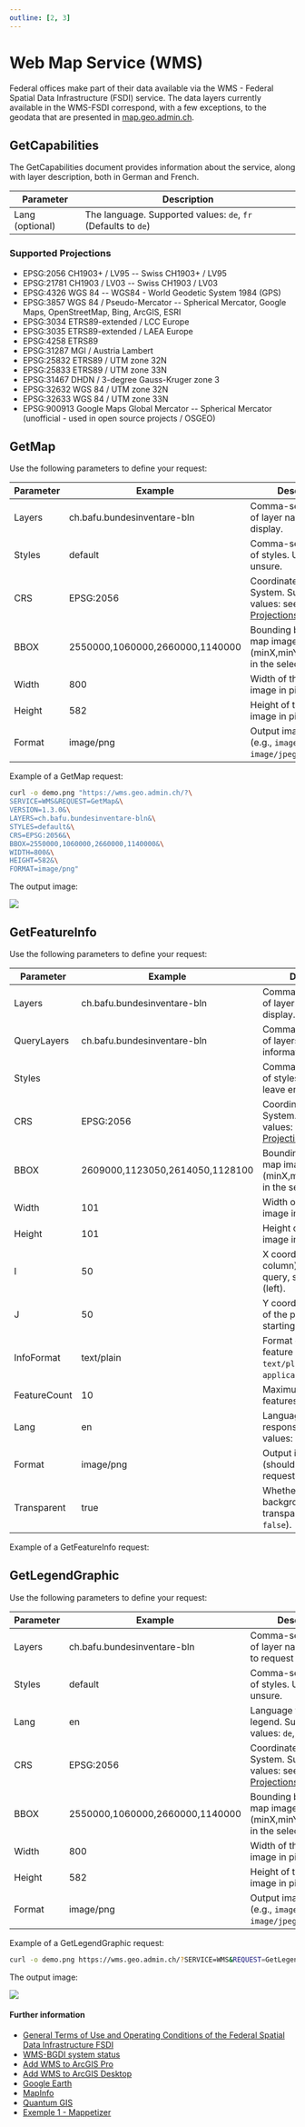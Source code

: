 ```yaml
---
outline: [2, 3]
---
```


# Web Map Service (WMS)

Federal offices make part of their data available via the WMS - Federal Spatial Data Infrastructure (FSDI) service.
The data layers currently available in the WMS-FSDI correspond, with a few exceptions, to the geodata that are presented in [map.geo.admin.ch](map.geo.admin.ch).

## GetCapabilities

The GetCapabilities document provides information about the service, along with layer description, both in German and French.

<ApiCodeBlock url="https://wms.geo.admin.ch/?SERVICE=WMS&VERSION=1.3.0&REQUEST=GetCapabilities&LANG=<Lang>" method="GET" />

| **Parameter**   | **Description**                                               |
| --------------- | ------------------------------------------------------------- |
| Lang (optional) | The language. Supported values: `de`, `fr` (Defaults to `de`) |

### Supported Projections

- EPSG:2056 CH1903+ / LV95 -- Swiss CH1903+ / LV95
- EPSG:21781 CH1903 / LV03 -- Swiss CH1903 / LV03
- EPSG:4326 WGS 84 -- WGS84 - World Geodetic System 1984 (GPS)
- EPSG:3857 WGS 84 / Pseudo-Mercator -- Spherical Mercator, Google Maps, OpenStreetMap, Bing, ArcGIS, ESRI
- EPSG:3034 ETRS89-extended / LCC Europe
- EPSG:3035 ETRS89-extended / LAEA Europe
- EPSG:4258 ETRS89
- EPSG:31287 MGI / Austria Lambert
- EPSG:25832 ETRS89 / UTM zone 32N
- EPSG:25833 ETRS89 / UTM zone 33N
- EPSG:31467 DHDN / 3-degree Gauss-Kruger zone 3
- EPSG:32632 WGS 84 / UTM zone 32N
- EPSG:32633 WGS 84 / UTM zone 33N
- EPSG:900913 Google Maps Global Mercator -- Spherical Mercator (unofficial - used in open source projects / OSGEO)

## GetMap

<ApiCodeBlock url="https://wms.geo.admin.ch/?SERVICE=WMS&REQUEST=GetMap&VERSION=1.3.0&LAYERS=<Layers>&STYLES=<Styles>&CRS=<CRS>&BBOX=<BBOX>&WIDTH=<Width>&HEIGHT=<Height>&FORMAT=<Format>" method="GET" />

Use the following parameters to define your request:

| **Parameter** | **Example**                     | **Description**                                                                                     |
| ------------- | ------------------------------- | --------------------------------------------------------------------------------------------------- |
| Layers        | ch.bafu.bundesinventare-bln     | Comma-separated list of layer names to display.                                                     |
| Styles        | default                         | Comma-separated list of styles. Use `default` if unsure.                                            |
| CRS           | EPSG:2056                       | Coordinate Reference System. Supported values: see [Supported Projections](#supported-projections). |
| BBOX          | 2550000,1060000,2660000,1140000 | Bounding box of the map image (minX,minY,maxX,maxY) in the selected CRS.                            |
| Width         | 800                             | Width of the output image in pixels.                                                                |
| Height        | 582                             | Height of the output image in pixels.                                                               |
| Format        | image/png                       | Output image format (e.g., `image/png`, `image/jpeg`).                                              |

Example of a GetMap request:

```bash
curl -o demo.png "https://wms.geo.admin.ch/?\
SERVICE=WMS&REQUEST=GetMap&\
VERSION=1.3.0&\
LAYERS=ch.bafu.bundesinventare-bln&\
STYLES=default&\
CRS=EPSG:2056&\
BBOX=2550000,1060000,2660000,1140000&\
WIDTH=800&\
HEIGHT=582&\
FORMAT=image/png"
```

The output image:

<img src="https://wms.geo.admin.ch/?SERVICE=WMS&REQUEST=GetMap&VERSION=1.3.0&LAYERS=ch.bafu.bundesinventare-bln&STYLES=default&CRS=EPSG:2056&BBOX=2550000,1060000,2660000,1140000&WIDTH=800&HEIGHT=582&FORMAT=image/png" />

## GetFeatureInfo

<ApiCodeBlock url="https://wms.geo.admin.ch/?SERVICE=WMS&VERSION=1.3.0&REQUEST=GetFeatureInfo&LAYERS=<Layers>&QUERY_LAYERS=<QueryLayers>&STYLES=<Styles>&CRS=<CRS>&BBOX=<BBOX>&WIDTH=<Width>&HEIGHT=<Height>&I=<I>&J=<J>&INFO_FORMAT=<InfoFormat>&FEATURE_COUNT=<FeatureCount>&LANG=<Lang>&FORMAT=<Format>&TRANSPARENT=<Transparent>" method="GET" />

Use the following parameters to define your request:

| **Parameter** | **Example**                     | **Description**                                                                                     |
| ------------- | ------------------------------- | --------------------------------------------------------------------------------------------------- |
| Layers        | ch.bafu.bundesinventare-bln     | Comma-separated list of layer names to display.                                                     |
| QueryLayers   | ch.bafu.bundesinventare-bln     | Comma-separated list of layers to query for information.                                            |
| Styles        |                                 | Comma-separated list of styles. Use `default` or leave empty if unsure.                             |
| CRS           | EPSG:2056                       | Coordinate Reference System. Supported values: see [Supported Projections](#supported-projections). |
| BBOX          | 2609000,1123050,2614050,1128100 | Bounding box of the map image (minX,minY,maxX,maxY) in the selected CRS.                            |
| Width         | 101                             | Width of the output image in pixels.                                                                |
| Height        | 101                             | Height of the output image in pixels.                                                               |
| I             | 50                              | X coordinate (pixel column) of the point to query, starting from 0 (left).                          |
| J             | 50                              | Y coordinate (pixel row) of the point to query, starting from 0 (top).                              |
| InfoFormat    | text/plain                      | Format of the returned feature info (e.g., `text/plain`, `application/json`).                       |
| FeatureCount  | 10                              | Maximum number of features to return.                                                               |
| Lang          | en                              | Language for the response. Supported values: `de`, `fr`, `it`, `en`.                                |
| Format        | image/png                       | Output image format (should match the map request).                                                 |
| Transparent   | true                            | Whether the background should be transparent (`true` or `false`).                                   |

Example of a GetFeatureInfo request:

<ExampleCodeBlock
request="curl https://wms.geo.admin.ch/?SERVICE=WMS&VERSION=1.3.0&REQUEST=GetFeatureInfo&FORMAT=image%2Fpng&TRANSPARENT=true&QUERY_LAYERS=ch.bafu.bundesinventare-bln&LAYERS=ch.bafu.bundesinventare-bln&FEATURE_COUNT=10&INFO_FORMAT=text%2Fplain&LANG=en&I=50&J=50&CRS=EPSG%3A2056&STYLES=&WIDTH=101&HEIGHT=101&BBOX=2609000%2C1123050%2C2614050%2C1128100"
exampleLang="txt"
example="GetFeatureInfo results:
Layer 'ch.bafu.bundesinventare-bln'
  Feature 1362: 
    No. = '1716'
    Name = 'Pfynwald – Illgraben'
    Area_ha = '5064.29'
    Objectsheet = 'https://data.geo.admin.ch/ch.bafu.bundesinventare-bln/objectsheets/2017revision/nr1716.pdf'
    Subarea-No. = '0'
    Subarea = ''"
/>

## GetLegendGraphic

<ApiCodeBlock url="https://wms.geo.admin.ch/?SERVICE=WMS&REQUEST=GetLegendGraphic&VERSION=1.3.0&LAYERS={Layers}&STYLES={Styles}&LANG={Lang}&CRS={CRS}&BBOX={BBOX}&WIDTH={Width}&HEIGHT={Height}&FORMAT={Format}" method="GET" />

Use the following parameters to define your request:

| **Parameter** | **Example**                     | **Description**                                                                                    |
| ------------- | ------------------------------- | -------------------------------------------------------------------------------------------------- |
| Layers        | ch.bafu.bundesinventare-bln     | Comma-separated list of layer names for which to request the legend.                               |
| Styles        | default                         | Comma-separated list of styles. Use `default` if unsure.                                           |
| Lang          | en                              | Language for the legend. Supported values: `de`, `fr`, `it`, `en`.                                 |
| CRS           | EPSG:2056                       | Coordinate Reference System. Supported values: see [Supported Projections](#supported-projections) |
| BBOX          | 2550000,1060000,2660000,1140000 | Bounding box of the map image (minX,minY,maxX,maxY) in the selected CRS.                           |
| Width         | 800                             | Width of the output image in pixels.                                                               |
| Height        | 582                             | Height of the output image in pixels.                                                              |
| Format        | image/png                       | Output image format (e.g., `image/png`, `image/jpeg`).                                             |

Example of a GetLegendGraphic request:

```bash
curl -o demo.png https://wms.geo.admin.ch/?SERVICE=WMS&REQUEST=GetLegendGraphic&VERSION=1.3.0&LAYERS=ch.bafu.bundesinventare-bln&STYLES=default&LANG=en&CRS=EPSG:2056&BBOX=2550000,1060000,2660000,1140000&WIDTH=800&HEIGHT=582&FORMAT=image/png
```

The output image:

<img src="https://wms.geo.admin.ch/?SERVICE=WMS&REQUEST=GetLegendGraphic&VERSION=1.3.0&LAYERS=ch.bafu.bundesinventare-bln&STYLES=default&LANG=en&CRS=EPSG:2056&BBOX=2550000,1060000,2660000,1140000&WIDTH=800&HEIGHT=582&FORMAT=image/png" />

#### Further information

- [General Terms of Use and Operating Conditions of the Federal Spatial Data Infrastructure FSDI](https://www.geo.admin.ch/en/geo-services/geo-services/terms-of-use.html)
- [WMS-BGDI system status](http://status.geo.admin.ch/3380881)
- [Add WMS to ArcGIS Pro](https://pro.arcgis.com/en/pro-app/latest/help/data/services/add-wms-services.htm)
- [Add WMS to ArcGIS Desktop](https://desktop.arcgis.com/en/arcmap/10.6/map/web-maps-and-services/adding-wms-services.htm)
- [Google Earth](https://www.mngeo.state.mn.us/chouse/wms/wms_image_server_google_earth_instructions.html)
- [MapInfo](http://www.twiav.nl/files/TWIAV_TIP_MI002.pdf)
- [Quantum GIS](http://www.qgis.org/en/docs/index.html)
- [Exemple 1 - Mappetizer](http://www.mappetizer.de/de/beispiele/wms_bafu_suisse/index.html)
